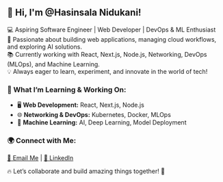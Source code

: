 ## 👋 Hi, I'm @Hasinsala Nidukani!  

💻 Aspiring Software Engineer | Web Developer | DevOps & ML Enthusiast  
🌟 Passionate about building web applications, managing cloud workflows, and exploring AI solutions.  
📚 Currently working with React, Next.js, Node.js, Networking, DevOps (MLOps), and Machine Learning.  
💡 Always eager to learn, experiment, and innovate in the world of tech!  

### 🚀 What I’m Learning & Working On:  
- 🖥 **Web Development:** React, Next.js, Node.js  
- 🌐 **Networking & DevOps:** Kubernetes, Docker, MLOps  
- 🤖 **Machine Learning:** AI, Deep Learning, Model Deployment  

### 🌍 Connect with Me:  
[📧 Email Me](mailto:hasinsalaugc@gmail.com) | [🔗 LinkedIn](https://www.linkedin.com/in/hasinsala-nidukani-9436a8259/)  

🔥 Let’s collaborate and build amazing things together! 🚀  
